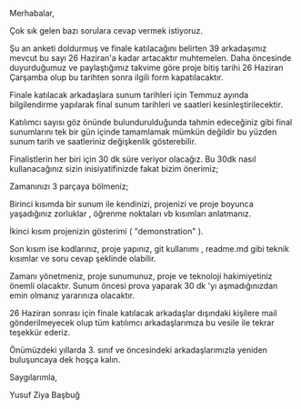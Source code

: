 Merhabalar,

Çok sık gelen bazı sorulara cevap vermek istiyoruz.

Şu an anketi doldurmuş ve finale katılacağını belirten 39 arkadaşımız mevcut bu sayı 26 Haziran'a kadar artacaktır muhtemelen. Daha öncesinde duyurduğumuz ve paylaştığımız takvime göre proje bitiş tarihi 26 Haziran Çarşamba olup bu tarihten sonra ilgili form kapatılacaktır.

Finale katılacak arkadaşlara sunum tarihleri için Temmuz ayında bilgilendirme yapılarak final sunum tarihleri ve saatleri kesinleştirilecektir.

Katılımcı sayısı göz önünde bulundurulduğunda tahmin edeceğiniz gibi final sunumlarını tek bir gün içinde tamamlamak mümkün değildir bu yüzden sunum tarih ve saatleriniz değişkenlik gösterebilir.

  

Finalistlerin her biri için 30 dk süre veriyor olacağız. Bu 30dk nasıl kullanacağınız sizin inisiyatifinizde fakat bizim önerimiz;

Zamanınızı 3 parçaya bölmeniz;

Birinci kısımda bir sunum ile kendinizi, projenizi ve proje boyunca yaşadığınız zorluklar , öğrenme noktaları vb kısımları anlatmanız.

İkinci kısım projenizin gösterimi ( "demonstration" ). 

Son kısım ise kodlarınız, proje yapınız, git kullanımı , readme.md gibi teknik kısımlar ve soru cevap şeklinde olabilir.

  

Zamanı yönetmeniz, proje sunumunuz, proje ve teknoloji hakimiyetiniz önemli olacaktır. Sunum öncesi prova yaparak 30 dk 'yı aşmadığınızdan emin olmanız yararınıza olacaktır.

  

26 Haziran sonrası için finale katılacak arkadaşlar dışındaki kişilere mail gönderilmeyecek olup tüm katılımcı arkadaşlarımıza bu vesile ile tekrar teşekkür ederiz.

  

Önümüzdeki yıllarda 3. sınıf ve öncesindeki arkadaşlarımızla yeniden buluşuncaya dek hoşça kalın.

  

Saygılarımla,

Yusuf Ziya Başbuğ